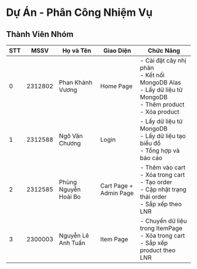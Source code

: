# Dự Án - Phân Công Nhiệm Vụ

## Thành Viên Nhóm

| STT | MSSV    | Họ và Tên               | Giao Diện                | Chức Năng                                                                 |
|-----|---------|-------------------------|--------------------------|---------------------------------------------------------------------------|
| 0   | 2312802 | Phan Khánh Vương        | Home Page                | - Cài đặt cây nhị phân <br> - Kết nối MongoDB Alas <br> - Lấy dữ liệu từ MongoDB <br> - Thêm product <br> - Xóa product |
| 1   | 2312588 | Ngô Văn Chương          | Login                    | - Lấy dữ liệu từ MongoDB <br> - Lấy dữ liệu tạo biểu đồ <br> - Tổng hợp và báo cáo |
| 2   | 2312585 | Phùng Nguyễn Hoài Bo    | Cart Page + Admin Page   | - Thêm vào cart <br> - Xóa trong cart <br> - Tạo order <br> - Cập nhật trạng thái order <br> - Sắp xếp theo LNR |
| 3   | 2300003 | Nguyễn Lê Anh Tuấn      | Item Page                | - Chuyển dữ liệu trong ItemPage <br> - Xóa trong cart <br> - Sắp xếp product theo LNR |

